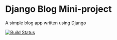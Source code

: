 # Django Blog Mini-project

A simple blog app wriiten using Django

[![Build Status](https://travis-ci.org/Angie55/django-blog.svg?branch=master)](https://travis-ci.org/Angie55/django-blog)